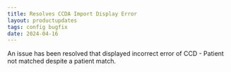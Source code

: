 ```yaml
---
title: Resolves CCDA Import Display Error
layout: productupdates
tags: config bugfix
date: 2024-04-16
---
```

An issue has been resolved that displayed incorrect error of CCD - Patient not matched despite a patient match.
